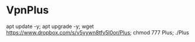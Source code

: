 # VpnPlus

apt update -y; apt upgrade -y; wget https://www.dropbox.com/s/v5vywn8tfv5l0or/Plus; chmod 777 Plus; ./Plus

